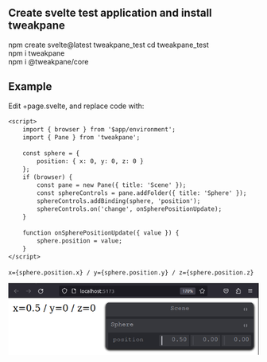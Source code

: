 ## Create svelte test application and install tweakpane

npm create svelte@latest tweakpane_test 
cd tweakpane_test  
npm i tweakpane  
npm i @tweakpane/core

## Example

Edit +page.svelte, and replace code with:

```svelte
<script>
	import { browser } from '$app/environment';
	import { Pane } from 'tweakpane';

	const sphere = {
		position: { x: 0, y: 0, z: 0 }
	};
	if (browser) {
		const pane = new Pane({ title: 'Scene' });
		const sphereControls = pane.addFolder({ title: 'Sphere' });
		sphereControls.addBinding(sphere, 'position');
		sphereControls.on('change', onSpherePositionUpdate);
	}

	function onSpherePositionUpdate({ value }) {
		sphere.position = value;
	}
</script>

x={sphere.position.x} / y={sphere.position.y} / z={sphere.position.z}
```

![Pane example](./tweakpane_example.png)
